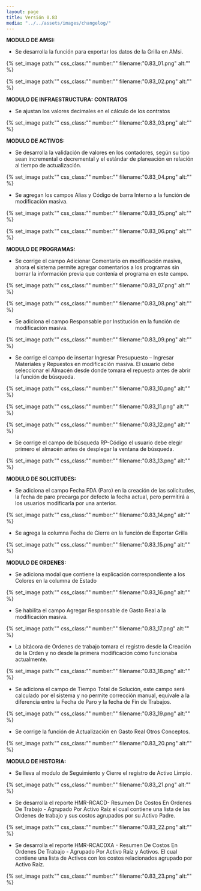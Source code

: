 ```yaml
---
layout: page
title: Versión 0.83
media: "../../assets/images/changelog/"
---
```

**MODULO DE AMSI:**

- Se desarrolla la función para exportar los datos de la Grilla en AMsi.

{% set_image
  path:""
  css_class:""
  number:""
  filename:"0.83_01.png"
  alt:""
%}

{% set_image
  path:""
  css_class:""
  number:""
  filename:"0.83_02.png"
  alt:""
%}

**MODULO DE INFRAESTRUCTURA:**
**CONTRATOS**

- Se ajustan los valores decimales en el cálculo de los contratos

{% set_image
  path:""
  css_class:""
  number:""
  filename:"0.83_03.png"
  alt:""
%}

**MODULO DE ACTIVOS:**

- Se desarrolla la validación de valores en los contadores, según su tipo sean incremental o decremental y el estándar de planeación en relación al tiempo de actualización.

{% set_image
  path:""
  css_class:""
  number:""
  filename:"0.83_04.png"
  alt:""
%}

- Se agregan los campos Alias y Código de barra Interno a la función de modificación masiva.

{% set_image
  path:""
  css_class:""
  number:""
  filename:"0.83_05.png"
  alt:""
%}

{% set_image
  path:""
  css_class:""
  number:""
  filename:"0.83_06.png"
  alt:""
%}

**MODULO DE PROGRAMAS:**

- Se corrige el campo Adicionar Comentario en modificación masiva, ahora el sistema permite agregar comentarios a los programas sin borrar la información previa que contenía el programa en este campo.

{% set_image
  path:""
  css_class:""
  number:""
  filename:"0.83_07.png"
  alt:""
%}

{% set_image
  path:""
  css_class:""
  number:""
  filename:"0.83_08.png"
  alt:""
%}

- Se adiciona el campo Responsable por Institución en la función de modificación masiva.

{% set_image
  path:""
  css_class:""
  number:""
  filename:"0.83_09.png"
  alt:""
%}

- Se corrige el campo de insertar Ingresar Presupuesto – Ingresar Materiales y Repuestos en modificación masiva. El usuario debe seleccionar el Almacén desde donde tomara el repuesto antes de abrir la función de búsqueda.

{% set_image
  path:""
  css_class:""
  number:""
  filename:"0.83_10.png"
  alt:""
%}

{% set_image
  path:""
  css_class:""
  number:""
  filename:"0.83_11.png"
  alt:""
%}

{% set_image
  path:""
  css_class:""
  number:""
  filename:"0.83_12.png"
  alt:""
%}

- Se corrige el campo de búsqueda RP-Código el usuario debe elegir primero el almacén antes de desplegar la ventana de búsqueda.

{% set_image
  path:""
  css_class:""
  number:""
  filename:"0.83_13.png"
  alt:""
%}

**MODULO DE SOLICITUDES:**

- Se adiciona el campo Fecha FDA (Paro) en la creación de las solicitudes, la fecha de paro precarga por defecto la fecha actual, pero permitirá a los usuarios modificarla por una anterior.

{% set_image
  path:""
  css_class:""
  number:""
  filename:"0.83_14.png"
  alt:""
%}

- Se agrega la columna Fecha de Cierre en la función de Exportar Grilla

{% set_image
  path:""
  css_class:""
  number:""
  filename:"0.83_15.png"
  alt:""
%}

**MODULO DE ORDENES:**

- Se adiciona modal que contiene la explicación correspondiente a los Colores en la columna de Estado

{% set_image
  path:""
  css_class:""
  number:""
  filename:"0.83_16.png"
  alt:""
%}

- Se habilita el campo Agregar Responsable de Gasto Real a la modificación masiva.

{% set_image
  path:""
  css_class:""
  number:""
  filename:"0.83_17.png"
  alt:""
%}

- La bitácora de Ordenes de trabajo tomara el registro desde la Creación de la Orden y no desde la primera modificación cómo funcionaba actualmente.

{% set_image
  path:""
  css_class:""
  number:""
  filename:"0.83_18.png"
  alt:""
%}

- Se adiciona el campo de Tiempo Total de Solución, este campo será calculado por el sistema y no permite corrección manual, equivale a la diferencia entre la Fecha de Paro y la fecha de Fin de Trabajos.

{% set_image
  path:""
  css_class:""
  number:""
  filename:"0.83_19.png"
  alt:""
%}

- Se corrige la función de Actualización en Gasto Real Otros Conceptos.

{% set_image
  path:""
  css_class:""
  number:""
  filename:"0.83_20.png"
  alt:""
%}

**MODULO DE HISTORIA:**

- Se lleva al modulo de Seguimiento y Cierre el registro de Activo Limpio.

{% set_image
  path:""
  css_class:""
  number:""
  filename:"0.83_21.png"
  alt:""
%}

- Se desarrolla el reporte HMR-RCACD- Resumen De Costos En Ordenes De Trabajo - Agrupado Por Activo Raíz el cual contiene una lista de las Ordenes de trabajo y sus costos agrupados por su Activo Padre.

{% set_image
  path:""
  css_class:""
  number:""
  filename:"0.83_22.png"
  alt:""
%}

- Se desarrolla el reporte HMR-RCACDXA - Resumen De Costos En Ordenes De Trabajo - Agrupado Por Activo Raíz y Activos. El cual contiene una lista de Activos con los costos relacionados agrupado por Activo Raíz.

{% set_image
  path:""
  css_class:""
  number:""
  filename:"0.83_23.png"
  alt:""
%}